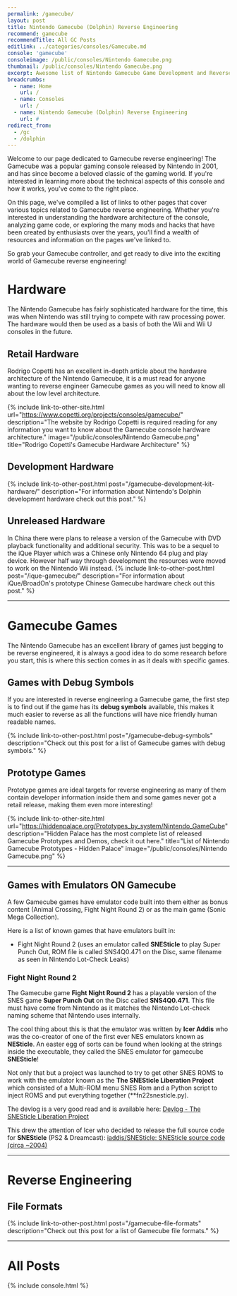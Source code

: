 ```yaml
---
permalink: /gamecube/
layout: post
title: Nintendo Gamecube (Dolphin) Reverse Engineering
recommend: gamecube
recommendTitle: All GC Posts
editlink: ../categories/consoles/Gamecube.md
console: 'gamecube'
consoleimage: /public/consoles/Nintendo Gamecube.png
thumbnail: /public/consoles/Nintendo Gamecube.png
excerpt: Awesome list of Nintendo Gamecube Game Development and Reverse Engineering information
breadcrumbs:
  - name: Home
    url: /
  - name: Consoles
    url: /
  - name: Nintendo Gamecube (Dolphin) Reverse Engineering
    url: #
redirect_from:
  - /gc
  - /dolphin
---
```

Welcome to our page dedicated to Gamecube reverse engineering! The Gamecube was a popular gaming console released by Nintendo in 2001, and has since become a beloved classic of the gaming world. If you're interested in learning more about the technical aspects of this console and how it works, you've come to the right place. 

On this page, we've compiled a list of links to other pages that cover various topics related to Gamecube reverse engineering. Whether you're interested in understanding the hardware architecture of the console, analyzing game code, or exploring the many mods and hacks that have been created by enthusiasts over the years, you'll find a wealth of resources and information on the pages we've linked to. 

So grab your Gamecube controller, and get ready to dive into the exciting world of Gamecube reverse engineering!

# Hardware
The Nintendo Gamecube has fairly sophisticated hardware for the time, this was when Nintendo was still trying to compete with raw processing power. The hardware would then be used as a basis of both the Wii and Wii U consoles in the future.

## Retail Hardware
Rodrigo Copetti has an excellent in-depth article about the hardware architecture of the Nintendo Gamecube, it is a must read for anyone wanting to reverse engineer Gamecube games as you will need to know all about the low level architecture.

{% include link-to-other-site.html url="https://www.copetti.org/projects/consoles/gamecube/" description="The website by Rodrigo Copetti is required reading for any information you want to know about the Gamecube console hardware architecture." image="/public/consoles/Nintendo Gamecube.png" title="Rodrigo Copetti's Gamecube Hardware Architecture"  %}

## Development Hardware
{% include link-to-other-post.html post="/gamecube-development-kit-hardware/" description="For information about Nintendo's Dolphin development hardware check out this post." %}

## Unreleased Hardware
In China there were plans to release a version of the Gamecube with DVD playback functionality and additional security. This was to be a sequel to the iQue Player which was a Chinese only Nintendo 64 plug and play device. However half way through development the resources were moved to work on the Nintendo Wii instead.
{% include link-to-other-post.html post="/ique-gamecube/" description="For information about iQue/BroadOn's prototype Chinese Gamecube hardware check out this post." %}


---
# Gamecube Games
The Nintendo Gamecube has an excellent library of games just begging to be reverse engineered, it is always a good idea to do some research before you start, this is where this section comes in as it deals with specific games.

## Games with Debug Symbols
If you are interested in reverse engineering a Gamecube game, the first step is to find out if the game has its **debug symbols** available, this makes it much easier to reverse as all the functions will have nice friendly human readable names.

{% include link-to-other-post.html post="/gamecube-debug-symbols" description="Check out this post for a list of Gamecube games with debug symbols." %}

## Prototype Games
Prototype games are ideal targets for reverse engineering as many of them contain developer information inside them and some games never got a retail release, making them even more interesting!

{% include link-to-other-site.html url="https://hiddenpalace.org/Prototypes_by_system/Nintendo_GameCube" description="Hidden Palace has the most complete list of released Gamecube Prototypes and Demos, check it out here." title="List of Nintendo Gamecube Prototypes - Hidden Palace" image="/public/consoles/Nintendo Gamecube.png"  %}

---
## Games with Emulators ON Gamecube
A few Gamecube games have emulator code built into them either as bonus content (Animal Crossing, Fight Night Round 2) or as the main game (Sonic Mega Collection).

Here is a list of known games that have emulators built in:
* Fight Night Round 2 (uses an emulator called **SNESticle** to play Super Punch Out, ROM file is called SNS4Q0.471 on the Disc, same filename as seen in Nintendo Lot-Check Leaks)

### Fight Night Round 2
The Gamecube game **Fight Night Round 2** has a playable version of the SNES game **Super Punch Out** on the Disc called **SNS4Q0.471**. This file must have come from Nintendo as it matches the Nintendo Lot-check naming scheme that Nintendo uses internally.

The cool thing about this is that the emulator was written by **Icer Addis** who was the co-creator of one of the first ever NES emulators known as **NESticle**. An easter egg of sorts can be found when looking at the strings inside the executable, they called the SNES emulator for gamecube **SNESticle**!

Not only that but a project was launched to try to get other SNES ROMS to work with the emulator known as the **The SNESticle Liberation Project** which consisted of a Multi-ROM menu SNES Rom and a Python script to inject ROMS and put everything together (**fn22snesticle.py).

The devlog is a very good read and is available here: [Devlog - The SNESticle Liberation Project](https://dataswamp.org/~josk/snesticle/devlog/)

This drew the attention of Icer who decided to release the full source code for **SNESticle** (PS2 & Dreamcast):
[iaddis/SNESticle: SNESticle source code (circa ~2004)](https://github.com/iaddis/SNESticle)

---
# Reverse Engineering

## File Formats
{% include link-to-other-post.html post="/gamecube-file-formats" description="Check out this post for a list of Gamecube file formats." %}


---
# All Posts
<div>

{% include console.html %}
</div>
